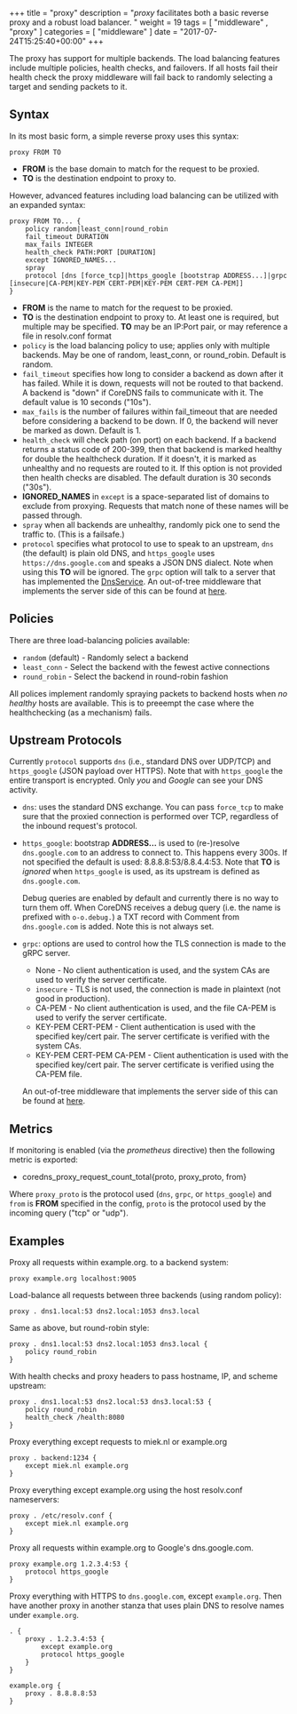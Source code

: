 +++
title = "proxy"
description = "*proxy* facilitates both a basic reverse proxy and a robust load balancer. "
weight = 19
tags = [  "middleware" , "proxy" ]
categories = [ "middleware" ]
date = "2017-07-24T15:25:40+00:00"
+++

The proxy has support for multiple backends. The load balancing features include multiple policies,
health checks, and failovers. If all hosts fail their health check the proxy middleware will fail
back to randomly selecting a target and sending packets to it.

## Syntax

In its most basic form, a simple reverse proxy uses this syntax:

~~~
proxy FROM TO
~~~

* **FROM** is the base domain to match for the request to be proxied.
* **TO** is the destination endpoint to proxy to.

However, advanced features including load balancing can be utilized with an expanded syntax:

~~~
proxy FROM TO... {
    policy random|least_conn|round_robin
    fail_timeout DURATION
    max_fails INTEGER
    health_check PATH:PORT [DURATION]
    except IGNORED_NAMES...
    spray
    protocol [dns [force_tcp]|https_google [bootstrap ADDRESS...]|grpc [insecure|CA-PEM|KEY-PEM CERT-PEM|KEY-PEM CERT-PEM CA-PEM]]
}
~~~

* **FROM** is the name to match for the request to be proxied.
* **TO** is the destination endpoint to proxy to. At least one is required, but multiple may be
  specified. **TO** may be an IP:Port pair, or may reference a file in resolv.conf format
* `policy` is the load balancing policy to use; applies only with multiple backends. May be one of
  random, least_conn, or round_robin. Default is random.
* `fail_timeout` specifies how long to consider a backend as down after it has failed. While it is
  down, requests will not be routed to that backend. A backend is "down" if CoreDNS fails to
  communicate with it. The default value is 10 seconds ("10s").
* `max_fails` is the number of failures within fail_timeout that are needed before considering
  a backend to be down. If 0, the backend will never be marked as down. Default is 1.
* `health_check` will check path (on port) on each backend. If a backend returns a status code of
  200-399, then that backend is marked healthy for double the healthcheck duration.  If it doesn't,
  it is marked as unhealthy and no requests are routed to it.  If this option is not provided then
  health checks are disabled.  The default duration is 30 seconds ("30s").
* **IGNORED_NAMES** in `except` is a space-separated list of domains to exclude from proxying.
  Requests that match none of these names will be passed through.
* `spray` when all backends are unhealthy, randomly pick one to send the traffic to. (This is
  a failsafe.)
* `protocol` specifies what protocol to use to speak to an upstream, `dns` (the default) is plain
  old DNS, and `https_google` uses `https://dns.google.com` and speaks a JSON DNS dialect. Note when
  using this **TO** will be ignored. The `grpc` option will talk to a server that has implemented
  the [DnsService](https://github.com/coredns/coredns/pb/dns.proto).
  An out-of-tree middleware that implements the server side of this can be found at
  [here](https://github.com/infobloxopen/coredns-grpc).

## Policies

There are three load-balancing policies available:
* `random` (default) - Randomly select a backend
* `least_conn` - Select the backend with the fewest active connections
* `round_robin` - Select the backend in round-robin fashion

All polices implement randomly spraying packets to backend hosts when *no healthy* hosts are
available. This is to preeempt the case where the healthchecking (as a mechanism) fails.

## Upstream Protocols

Currently `protocol` supports `dns` (i.e., standard DNS over UDP/TCP) and `https_google` (JSON
payload over HTTPS). Note that with `https_google` the entire transport is encrypted. Only *you* and
*Google* can see your DNS activity.

* `dns`: uses the standard DNS exchange. You can pass `force_tcp` to make sure that the proxied connection is performed
  over TCP, regardless of the inbound request's protocol.
* `https_google`: bootstrap **ADDRESS...** is used to (re-)resolve `dns.google.com` to an address to
  connect to. This happens every 300s. If not specified the default is used: 8.8.8.8:53/8.8.4.4:53.
  Note that **TO** is *ignored* when `https_google` is used, as its upstream is defined as
  `dns.google.com`.

  Debug queries are enabled by default and currently there is no way to turn them off. When CoreDNS
  receives a debug query (i.e. the name is prefixed with `o-o.debug.`) a TXT record with Comment
  from `dns.google.com` is added. Note this is not always set.
* `grpc`: options are used to control how the TLS connection is made to the gRPC server.
  * None - No client authentication is used, and the system CAs are used to verify the server certificate.
  * `insecure` - TLS is not used, the connection is made in plaintext (not good in production).
  * CA-PEM - No client authentication is used, and the file CA-PEM is used to verify the server certificate.
  * KEY-PEM CERT-PEM - Client authentication is used with the specified key/cert pair. The server
    certificate is verified with the system CAs.
  * KEY-PEM CERT-PEM CA-PEM - Client authentication is used with the specified key/cert pair. The
    server certificate is verified using the CA-PEM file.

  An out-of-tree middleware that implements the server side of this can be found at
  [here](https://github.com/infobloxopen/coredns-grpc).

## Metrics

If monitoring is enabled (via the *prometheus* directive) then the following metric is exported:

* coredns_proxy_request_count_total{proto, proxy_proto, from}

Where `proxy_proto` is the protocol used (`dns`, `grpc`, or `https_google`) and `from` is **FROM**
specified in the config, `proto` is the protocol used by the incoming query ("tcp" or "udp").

## Examples

Proxy all requests within example.org. to a backend system:

~~~
proxy example.org localhost:9005
~~~

Load-balance all requests between three backends (using random policy):

~~~
proxy . dns1.local:53 dns2.local:1053 dns3.local
~~~

Same as above, but round-robin style:

~~~
proxy . dns1.local:53 dns2.local:1053 dns3.local {
	policy round_robin
}
~~~

With health checks and proxy headers to pass hostname, IP, and scheme upstream:

~~~
proxy . dns1.local:53 dns2.local:53 dns3.local:53 {
	policy round_robin
	health_check /health:8080
}
~~~

Proxy everything except requests to miek.nl or example.org

~~~
proxy . backend:1234 {
	except miek.nl example.org
}
~~~

Proxy everything except example.org using the host resolv.conf nameservers:

~~~
proxy . /etc/resolv.conf {
	except miek.nl example.org
}
~~~

Proxy all requests within example.org to Google's dns.google.com.

~~~
proxy example.org 1.2.3.4:53 {
    protocol https_google
}
~~~

Proxy everything with HTTPS to `dns.google.com`, except `example.org`. Then have another proxy in
another stanza that uses plain DNS to resolve names under `example.org`.

~~~
. {
    proxy . 1.2.3.4:53 {
        except example.org
        protocol https_google
    }
}

example.org {
    proxy . 8.8.8.8:53
}
~~~

